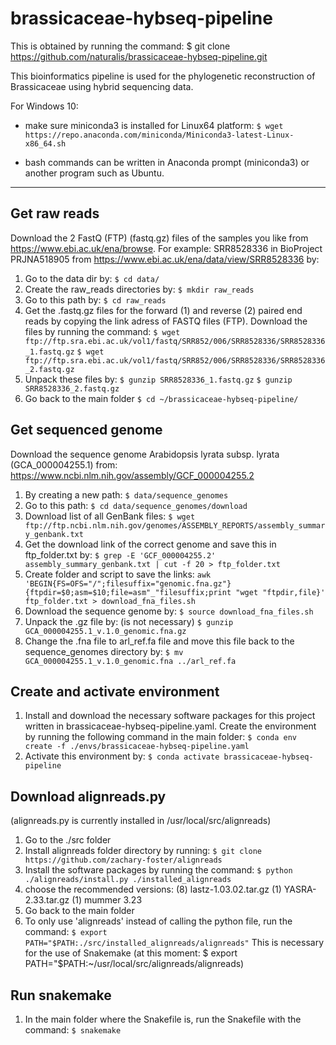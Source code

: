 # brassicaceae-hybseq-pipeline
This is obtained by running the command:
$ git clone https://github.com/naturalis/brassicaceae-hybseq-pipeline.git

This bioinformatics pipeline is used for the phylogenetic reconstruction of Brassicaceae using hybrid sequencing data.

For Windows 10: 
 - make sure miniconda3 is installed for Linux64 platform:
`$ wget https://repo.anaconda.com/miniconda/Miniconda3-latest-Linux-x86_64.sh`

 - bash commands can be written in Anaconda prompt (miniconda3) or another program such as Ubuntu. 

---

## Get raw reads
Download the 2 FastQ (FTP) (fastq.gz) files of the samples you like from https://www.ebi.ac.uk/ena/browse.
For example: SRR8528336 in BioProject PRJNA518905 from https://www.ebi.ac.uk/ena/data/view/SRR8528336 by:
1) Go to the data dir by:
`$ cd data/`
2) Create the raw_reads directories by:
`$ mkdir raw_reads`
3) Go to this path by:
`$ cd raw_reads`
4) Get the .fastq.gz files for the forward (1) and reverse (2) paired end reads by copying the link adress of FASTQ files (FTP). 
Download the files by running the command:
`$ wget ftp://ftp.sra.ebi.ac.uk/vol1/fastq/SRR852/006/SRR8528336/SRR8528336_1.fastq.gz`
`$ wget ftp://ftp.sra.ebi.ac.uk/vol1/fastq/SRR852/006/SRR8528336/SRR8528336_2.fastq.gz` 
5) Unpack these files by:
`$ gunzip SRR8528336_1.fastq.gz` 
`$ gunzip SRR8528336_2.fastq.gz`
6) Go back to the main folder
`$ cd ~/brassicaceae-hybseq-pipeline/`

## Get sequenced genome
Download the sequence genome Arabidopsis lyrata subsp. lyrata (GCA_000004255.1) from:
https://www.ncbi.nlm.nih.gov/assembly/GCF_000004255.2
1) By creating a new path:
`$ data/sequence_genomes`
2) Go to this path:
`$ cd data/sequence_genomes/download`
3) Download list of all GenBank files:
`$ wget ftp://ftp.ncbi.nlm.nih.gov/genomes/ASSEMBLY_REPORTS/assembly_summary_genbank.txt`
4) Get the download link of the correct genome and save this in ftp_folder.txt by:
`$ grep -E 'GCF_000004255.2' assembly_summary_genbank.txt | cut -f 20 > ftp_folder.txt`
5) Create folder and script to save the links:
`awk 'BEGIN{FS=OFS="/";filesuffix="genomic.fna.gz"}{ftpdir=$0;asm=$10;file=asm"_"filesuffix;print "wget "ftpdir,file}' ftp_folder.txt > download_fna_files.sh`
6) Download the sequence genome by:
`$ source download_fna_files.sh`
7) Unpack the .gz file by: (is not necessary)
`$ gunzip GCA_000004255.1_v.1.0_genomic.fna.gz`
8) Change the .fna file to arl_ref.fa file and move this file back to the sequence_genomes directory by:
`$ mv GCA_000004255.1_v.1.0_genomic.fna ../arl_ref.fa`

## Create and activate environment
1) Install and download the necessary software packages for this project written in brassicaceae-hybseq-pipeline.yaml. 
Create the environment by running the following command in the main folder:
`$ conda env create -f ./envs/brassicaceae-hybseq-pipeline.yaml`
2) Activate this environment by:
`$ conda activate brassicaceae-hybseq-pipeline`

## Download alignreads.py
(alignreads.py is currently installed in /usr/local/src/alignreads)
1) Go to the ./src folder
2) Install alignreads folder directory by running: 
`$ git clone https://github.com/zachary-foster/alignreads`
3) Install the software packages by running the command:
`$ python ./alignreads/install.py ./installed_alignreads`
4) choose the recommended versions:
(8) lastz-1.03.02.tar.gz
(1) YASRA-2.33.tar.gz
(1) mummer 3.23
5) Go back to the main folder
6) To only use 'alignreads' instead of calling the python file, run the command:
`$ export PATH="$PATH:./src/installed_alignreads/alignreads"`
This is necessary for the use of Snakemake
(at this moment: $ export PATH="$PATH:~/usr/local/src/alignreads/alignreads)


## Run snakemake
1) In the main folder where the Snakefile is, run the Snakefile with the command:
`$ snakemake`


